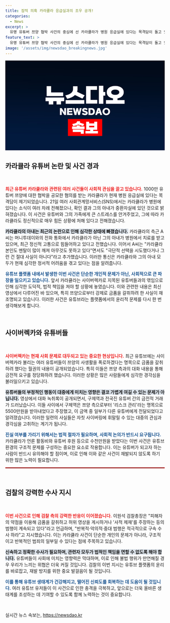```yaml
---
title: 잠적 의혹 카라큘라 응급실과의 조우 공개!
categories:
  - News
excerpt: >
  유명 유튜버 쯔양 협박 사건의 중심에 선 카라큘라가 병원 응급실에 있다는 목격담이 돌고 있다. 그러나 그의 아내가 쓰러진 것으로 알려졌고, 카라큘라는 심적 고통을 호소 중이다. 갈취 의혹의 진실은 과연 무엇일까?
feature_text: >
  유명 유튜버 쯔양 협박 사건의 중심에 선 카라큘라가 병원 응급실에 있다는 목격담이 돌고 있다. 그러나 그의 아내가 쓰러진 것으로 알려졌고, 카라큘라는 심적 고통을 호소 중이다. 갈취 의혹의 진실은 과연 무엇일까?
image: '/assets/img/newsdao_breakingnews.jpg'
---
```


<p><img src="/assets/img/newsdao_breakingnews.jpg" alt="ranknews 속보" /></p>

<h2 data-ke-size="size26">카라큘라 유튜버 논란 및 사건 경과</h2>

<p data-ke-size="size16">&nbsp;</p>

<p><b><span style="color: #ee2323;">최근 유튜버 카라큘라와 관련된 여러 사건들이 사회적 관심을 끌고 있습니다.</span></b> 1000만 유튜버 쯔양에 대한 협박을 공모한 혐의를 받는 카라큘라가 현재 병원 응급실에 있다는 목격담이 제기되었습니다. 21일 여러 사회관계망서비스(SNS)에서는 카라큘라가 병원에 있다는 소식이 여러 차례 전해졌으나, 확인 결과 그의 아내가 중환자실에 있던 것으로 밝혀졌습니다. 이 사건은 유튜버와 그의 가족에게 큰 스트레스를 안겨주었고, 그에 따라 카라큘라도 정신적으로 매우 힘든 상황에 처해 있다고 전해졌습니다. </p>

<p><b><span style="background-color: #21538527;">카라큘라의 아내는 최근의 논란으로 인해 심각한 상태에 빠졌습니다.</span></b> 카라큘라의 측근 A씨는 머니투데이와의 전화 통화에서 카라큘라가 아닌 그의 아내가 병원에서 치료를 받고 있으며, 최근 정신적 고통으로 힘들어하고 있다고 전했습니다. 이어서 A씨는 "카라큘라 본인도 멘탈이 많이 깨져 아무것도 못하고 있다"면서도 "극단적 선택을 시도했다거나 그런 건 절대 사실이 아니다"라고 추가했습니다. 이러한 통신은 카라큘라와 그의 아내 모두가 현재 심각한 정서적 어려움을 겪고 있다는 점을 알려줍니다. </p>

<p><b><span style="color: #1a5490;">유튜브 플랫폼 내에서 발생한 이번 사건은 단순한 개인적 문제가 아닌, 사회적으로 큰 파장을 일으키고 있습니다.</span></b> 앞서 카라큘라는 사이버렉카로 지목된 유튜버들과의 엮임으로 인해 심각한 도덕적, 법적 책임을 져야 할 상황에 놓였습니다. 이와 관련한 내용은 최신 영상에서 다루어진 바 있으며, 특히 쯔양으로부터 강제로 금품을 갈취하려 한 사실이 재조명되고 있습니다. 이러한 사건은 유튜브라는 플랫폼에서의 윤리적 문제를 다시 한 번 생각해보게 합니다. </p>

<p data-ke-size="size16">&nbsp;</p>

<h2 data-ke-size="size26">사이버렉카와 유튜버들</h2>

<p data-ke-size="size16">&nbsp;</p>

<p><b><span style="color: #ee2323;">사이버렉카는 현재 사회 문제로 대두되고 있는 중요한 현상입니다.</span></b> 최근 유튜브에는 사이버렉카라 불리는 여러 유튜버들이 쯔양의 사생활을 폭로하겠다는 명목으로 금품을 갈취하려 했다는 월권의 내용이 공개되었습니다. 특히 이들은 쯔양 측과의 대화 내용을 통해 금전적 요구를 정당화하려 했습니다. 이러한 상황은 많은 사람들에게 심각한 경각심을 불러일으키고 있습니다. </p>

<p><b><span style="background-color: #21538527;">유튜버들의 부정적인 행동이 대중에게 미치는 영향은 결코 가볍게 여길 수 있는 문제가 아닙니다.</span></b> 영상에서 대화 녹취록이 공개되면서, 구제역과 전국진 유튜버 간의 금전적 거래가 드러났습니다. 이들 사이에서 구제역은 쯔양 측으로부터 '리스크 관리'라는 명목으로 5500만원을 받아내었다고 주장했고, 이 금액 중 일부가 다른 유튜버에게 전달되었다고 알려졌습니다. 이러한 일련의 사실들은 자칫 사이버링에 휘말릴 수 있는 대중의 관심과 경각심을 고취하는 계기가 됩니다. </p>

<p><b><span style="color: #1a5490;">진실 여부를 가리기 위해서는 법적 절차가 필요하며, 사회적 논의가 반드시 요구됩니다.</span></b> 카라큘라가 언론 활동비와 유튜버 후원 등으로 수천만원을 받았다는 이번 사건은 유튜브 환경의 구조적 문제를 구성하는 중요한 요소로 작용합니다. 이는 유튜버가 되고자 하는 사람이 반드시 유의해야 할 점이며, 이로 인해 이와 같은 사건이 재발되지 않도록 하기 위한 많은 노력이 필요합니다.</p>

<hr style="border: 1px solid #ee2323;"/>

<p data-ke-size="size16">&nbsp;</p>

<h2 data-ke-size="size26">검찰의 강력한 수사 지시</h2>

<p data-ke-size="size16">&nbsp;</p>

<p><b><span style="color: #ee2323;">이번 사건으로 인해 검찰 측의 강력한 반응이 이어졌습니다.</span></b> 이원석 검찰총장은 "피해자의 약점을 이용해 금품을 갈취하고 허위 영상을 게시하거나 '사적 제재'를 주장하는 등의 범행이 계속되고 있다"라고 언급하며, "반복적·악의적·중대 범행은 적극적으로 구속 수사 하라"고 지시했습니다. 이는 카라큘라 사건이 단순한 개인의 문제가 아니라, 구조적이고 반복적인 범죄의 일부일 수 있다는 점에 주목하고 있습니다. </p>

<p><b><span style="background-color: #21538527;">신속하고 정확한 수사가 필요하며, 관련자 모두가 법적인 책임을 면할 수 없도록 해야 합니다.</span></b> 유튜버들이 사회에 미치는 영향력은 막대하며, 이로 인해 불법 행위가 만연해질 경우 우리가 느끼는 위협은 더욱 커질 것입니다. 검찰의 이번 지시는 유튜브 플랫폼의 윤리를 바로잡고, 재발 방지를 위한 중요 발걸음이 될 것입니다. </p>

<p><b><span style="color: #1a5490;">이를 통해 유튜브 생태계가 건강해지고, 떨어진 신뢰도를 회복하는 데 도움이 될 것입니다.</span></b> 여러 유튜브 유저들이 이 사건으로 인한 충격을 극복하고, 앞으로는 더욱 올바른 생태계를 조성하는 데 기여할 수 있도록 함께 노력하는 것이 중요합니다.</p>

<p data-ke-size="size16">&nbsp;</p>
실시간 뉴스 속보는, <a href="https://newsdao.kr" rel="dofollow">https://newsdao.kr</a>


